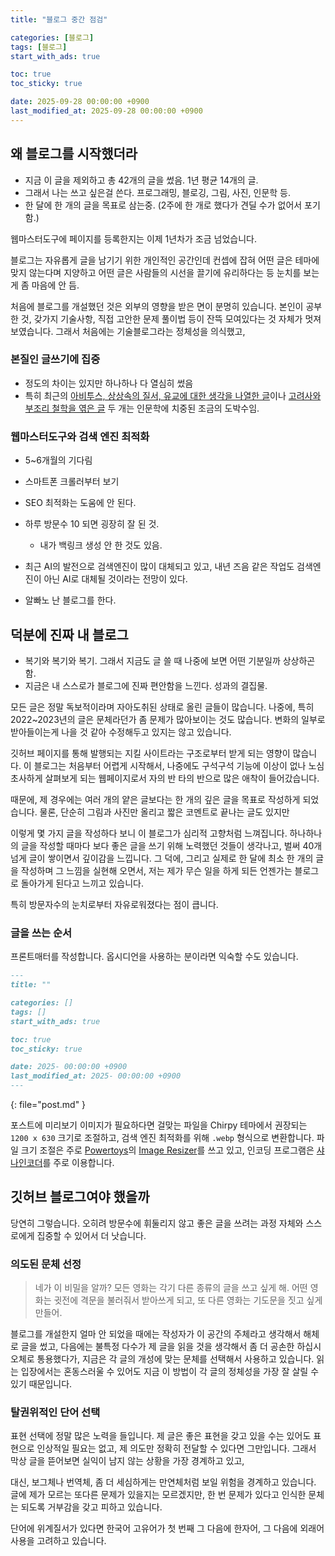 ```yaml
---
title: "블로그 중간 점검"

categories: [블로그]
tags: [블로그]
start_with_ads: true

toc: true
toc_sticky: true

date: 2025-09-28 00:00:00 +0900
last_modified_at: 2025-09-28 00:00:00 +0900
---
```


## **왜 블로그를 시작했더라**

- 지금 이 글을 제외하고 총 42개의 글을 썼음. 1년 평균 14개의 글.
- 그래서 나는 쓰고 싶은걸 쓴다. 프로그래밍, 블로깅, 그림, 사진, 인문학 등.
- 한 달에 한 개의 글을 목표로 삼는중. (2주에 한 개로 했다가 견딜 수가 없어서 포기함.)

웹마스터도구에 페이지를 등록한지는 이제 1년차가 조금 넘었습니다.

블로그는 자유롭게 글을 남기기 위한 개인적인 공간인데 컨셉에 잡혀 어떤 글은 테마에 맞지 않는다며 지양하고 어떤 글은 사람들의 시선을 끌기에 유리하다는 등 눈치를 보는게 좀 마음에 안 듬.

처음에 블로그를 개설했던 것은 외부의 영향을 받은 면이 분명히 있습니다. 본인이 공부한 것, 갖가지 기술사항, 직접 고안한 문제 풀이법 등이 잔뜩 모여있다는 것 자체가 멋져보였습니다. 그래서 처음에는 기술블로그라는 정체성을 의식했고,

### **본질인 글쓰기에 집중**

- 정도의 차이는 있지만 하나하나 다 열심히 썼음
- 특히 최근의 [아비투스, 상상속의 질서, 유교에 대한 생각을 나열한 글](https://hyngng.github.io/posts/philosophical-reflections/)이나 [고려사와 부조리 철학을 엮은 글](https://hyngng.github.io/posts/finding-camus-in-goryeo-history/) 두 개는 인문학에 치중된 조금의 도박수임.

### **웹마스터도구와 검색 엔진 최적화**

- 5~6개월의 기다림
- 스마트폰 크롤러부터 보기
- SEO 최적화는 도움에 안 된다.
- 하루 방문수 10 되면 굉장히 잘 된 것.
    - 내가 백링크 생성 안 한 것도 있음.

- 최근 AI의 발전으로 검색엔진이 많이 대체되고 있고, 내년 즈음 같은 작업도 검색엔진이 아닌 AI로 대체될 것이라는 전망이 있다.
- 알빠노 난 블로그를 한다.

## **덕분에 진짜 내 블로그**

- 복기와 복기와 복기. 그래서 지금도 글 쓸 때 나중에 보면 어떤 기분일까 상상하곤 함.
- 지금은 내 스스로가 블로그에 진짜 편안함을 느낀다. 성과의 결집물.

모든 글은 정말 독보적이라며 자아도취된 상태로 올린 글들이 많습니다. 나중에, 특히 2022~2023년의 글은 문체라던가 좀 문제가 많아보이는 것도 많습니다. 변화의 일부로 받아들이는게 나을 것 같아 수정해두고 있지는 않고 있습니다.

깃허브 페이지를 통해 발행되는 지킬 사이트라는 구조로부터 받게 되는 영향이 많습니다. 이 블로그는 처음부터 어렵게 시작해서, 나중에도 구석구석 기능에 이상이 없나 노심초사하게 살펴보게 되는 웹페이지로서 자의 반 타의 반으로 많은 애착이 들어갔습니다.

때문에, 제 경우에는 여러 개의 얕은 글보다는 한 개의 깊은 글을 목표로 작성하게 되었습니다. 물론, 단순히 그림과 사진만 올리고 짧은 코멘트로 끝나는 글도 있지만 

이렇게 몇 가지 글을 작성하다 보니 이 블로그가 심리적 고향처럼 느껴집니다. 하나하나의 글을 작성할 때마다 보다 좋은 글을 쓰기 위해 노력했던 것들이 생각나고, 벌써 40개 넘게 글이 쌓이면서 깊이감을 느낍니다. 그 덕에, 그리고 실제로 한 달에 최소 한 개의 글을 작성하며 그 느낌을 실현해 오면서, 저는 제가 무슨 일을 하게 되든 언젠가는 블로그로 돌아가게 된다고 느끼고 있습니다.

특히 방문자수의 눈치로부터 자유로워졌다는 점이 큽니다.

### **글을 쓰는 순서**

프론트매터를 작성합니다. 옵시디언을 사용하는 분이라면 익숙할 수도 있습니다.

```md
---
title: ""

categories: []
tags: []
start_with_ads: true

toc: true
toc_sticky: true

date: 2025- 00:00:00 +0900
last_modified_at: 2025- 00:00:00 +0900
---
```
{: file="post.md" }

포스트에 미리보기 이미지가 필요하다면 걸맞는 파일을 Chirpy 테마에서 권장되는 `1200 x 630` 크기로 조절하고, 검색 엔진 최적화를 위해 `.webp` 형식으로 변환합니다. 파일 크기 조절은 주로 [Powertoys](https://github.com/microsoft/PowerToys)의 [Image Resizer](https://learn.microsoft.com/ko-kr/windows/powertoys/image-resizer)를 쓰고 있고, 인코딩 프로그램은 [샤나인코더](https://shana.pe.kr/shanaencoder_download)를 주로 이용합니다.

## **깃허브 블로그여야 했을까**

당연히 그렇습니다. 오히려 방문수에 휘둘리지 않고 좋은 글을 쓰려는 과정 자체와 스스로에게 집중할 수 있어서 더 낫습니다.

### **의도된 문체 선정**

> 네가 이 비밀을 알까? 모든 영화는 각기 다른 종류의 글을 쓰고 싶게 해. 어떤 영화는 귓전에 격문을 불러줘서 받아쓰게 되고, 또 다른 영화는 기도문을 짓고 싶게 만들어.

블로그를 개설한지 얼마 안 되었을 때에는 작성자가 이 공간의 주체라고 생각해서 해체로 글을 썼고, 다음에는 불특정 다수가 제 글을 읽을 것을 생각해서 좀 더 공손한 하십시오체로 통용했다가, 지금은 각 글의 개성에 맞는 문체를 선택해서 사용하고 있습니다. 읽는 입장에서는 혼동스러울 수 있어도 지금 이 방법이 각 글의 정체성을 가장 잘 살릴 수 있기 때문입니다.

### **탈권위적인 단어 선택**

표현 선택에 정말 많은 노력을 들입니다. 제 글은 좋은 표현을 갖고 있을 수는 있어도 표현으로 인상적일 필요는 없고, 제 의도만 정확히 전달할 수 있다면 그만입니다. 그래서 막상 글을 뜯어보면 실익이 남지 않는 상황을 가장 경계하고 있고,

대신, 보그체나 번역체, 좀 더 세심하게는 만연체처럼 보일 위험을 경계하고 있습니다. 글에 제가 모르는 또다른 문제가 있을지는 모르겠지만, 한 번 문제가 있다고 인식한 문체는 되도록 거부감을 갖고 피하고 있습니다. 

단어에 위계질서가 있다면 한국어 고유어가 첫 번째 그 다음에 한자어, 그 다음에 외래어 사용을 고려하고 있습니다.